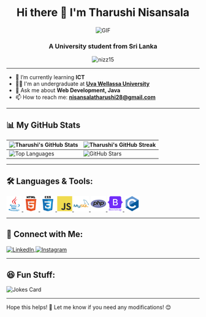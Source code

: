 
<h1 align="center">Hi there 👋 I'm Tharushi Nisansala</h1>

<p align="center">
  <img align="center" alt="GIF" src="https://dev-to-uploads.s3.amazonaws.com/i/d4tvukbt5mra37cvwklk.gif?raw=true" width="300" height="200" alt="Girl working on computer" width="25px"  border: 4px;>
</p>

<h3 align="center">A University student from Sri Lanka</h3>

<p align="center">
  <img src="https://komarev.com/ghpvc/?username=nizz15&label=Profile%20views&color=0e75b6&style=flat" alt="nizz15" />
</p>

---

- 🌱 I’m currently learning **ICT**
- 👨‍💻 I'm an undergraduate at **[Uva Wellassa University](https://www.uwu.ac.lk/)**
- 💬 Ask me about **Web Development, Java**
- 📫 How to reach me: **nisansalatharushi28@gmail.com**

---

## 📊 My GitHub Stats

| ![Tharushi's GitHub Stats](https://github-readme-stats.vercel.app/api?username=nizz15&show_icons=true&theme=tokyonight) | ![Tharushi's GitHub Streak](https://github-readme-streak-stats.herokuapp.com/?user=nizz15&theme=tokyonight) |
| --- | --- |
| ![Top Languages](https://github-readme-stats.vercel.app/api/top-langs/?username=nizz15&theme=tokyonight&layout=compact) | ![GitHub Stars](https://github-readme-stats.vercel.app/api?username=nizz15&show_icons=true&locale=en&count_private=true&hide_rank=true&custom_title=My%20GitHub%20Stats&disable_animations=true&theme=tokyonight) |

---

## 🛠️ Languages & Tools:

<p align="left">
  <a href="https://www.java.com" target="_blank" rel="noreferrer">
    <img src="https://raw.githubusercontent.com/devicons/devicon/master/icons/java/java-original.svg" alt="Java" width="40" height="40"/>
  </a>
  <a href="https://www.w3.org/html/" target="_blank" rel="noreferrer">
    <img src="https://raw.githubusercontent.com/devicons/devicon/master/icons/html5/html5-original-wordmark.svg" alt="HTML5" width="40" height="40"/>
  </a>
  <a href="https://developer.mozilla.org/en-US/docs/Web/CSS" target="_blank" rel="noreferrer">
    <img src="https://raw.githubusercontent.com/devicons/devicon/master/icons/css3/css3-original-wordmark.svg" alt="CSS3" width="40" height="40"/>
  </a>
  <a href="https://developer.mozilla.org/en-US/docs/Web/JavaScript" target="_blank" rel="noreferrer">
    <img src="https://raw.githubusercontent.com/devicons/devicon/master/icons/javascript/javascript-original.svg" alt="JavaScript" width="40" height="40"/>
  </a>
  <a href="https://www.mysql.com/" target="_blank" rel="noreferrer">
    <img src="https://raw.githubusercontent.com/devicons/devicon/master/icons/mysql/mysql-original-wordmark.svg" alt="MySQL" width="40" height="40"/>
  </a>
  <a href="https://www.php.net" target="_blank" rel="noreferrer">
    <img src="https://raw.githubusercontent.com/devicons/devicon/master/icons/php/php-original.svg" alt="PHP" width="40" height="40"/>
  </a>
  <a href="https://getbootstrap.com" target="_blank" rel="noreferrer">
    <img src="https://raw.githubusercontent.com/devicons/devicon/master/icons/bootstrap/bootstrap-plain-wordmark.svg" alt="Bootstrap" width="40" height="40"/>
  </a>
  <a href="https://www.cprogramming.com/" target="_blank" rel="noreferrer">
    <img src="https://raw.githubusercontent.com/devicons/devicon/master/icons/c/c-original.svg" alt="C" width="40" height="40"/>
  </a>
</p>

---

## 🤝 Connect with Me:

<p align="left">
  <a href="https://linkedin.com/in/tharushi-nisansala-5818982a6" target="blank">
    <img align="center" src="https://raw.githubusercontent.com/rahuldkjain/github-profile-readme-generator/master/src/images/icons/Social/linked-in-alt.svg" alt="LinkedIn" height="30" width="40" />
  </a>
  <a href="https://instagram.com/tharu_nizz915" target="blank">
    <img align="center" src="https://raw.githubusercontent.com/rahuldkjain/github-profile-readme-generator/master/src/images/icons/Social/instagram.svg" alt="Instagram" height="30" width="40" />
  </a>
</p>

---

## 😆 Fun Stuff:

![Jokes Card](https://readme-jokes.vercel.app/api?theme=tokyonight)

---

Hope this helps! 🚀 Let me know if you need any modifications! 😊
